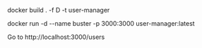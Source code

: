 docker build . -f D -t user-manager

docker run -d  --name buster -p 3000:3000 user-manager:latest

Go to http://localhost:3000/users